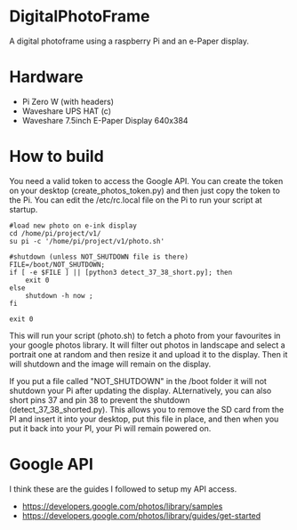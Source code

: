 # DigitalPhotoFrame
A digital photoframe using a raspberry Pi and an e-Paper display.

# Hardware
- Pi Zero W (with headers)
- Waveshare UPS HAT (c)
- Waveshare 7.5inch E-Paper Display 640x384

# How to build
You need a valid token to access the Google API. You can create the token on your desktop (create_photos_token.py) and then just copy the token to the Pi. You can edit the /etc/rc.local file on the Pi to run your script at startup. 
```
#load new photo on e-ink display
cd /home/pi/project/v1/
su pi -c '/home/pi/project/v1/photo.sh'

#shutdown (unless NOT_SHUTDOWN file is there)
FILE=/boot/NOT_SHUTDOWN;
if [ -e $FILE ] || [python3 detect_37_38_short.py]; then
    exit 0
else 
    shutdown -h now ; 
fi

exit 0
```
This will run your script (photo.sh) to fetch a photo from your favourites in your google photos library. It will filter out photos in landscape and select a portrait one at random and then resize it and upload it to the display. Then it will shutdown and the image will remain on the display.

If you put a file called "NOT_SHUTDOWN" in the /boot folder it will not shutdown your Pi after updating the display. ALternatively, you can also short pins 37 and pin 38 to prevent the shutdown (detect_37_38_shorted.py).  This allows you to remove the SD card from the PI and insert it into your desktop, put this file in place, and then when you put it back into your PI, your Pi will remain powered on.

# Google API
I think these are the guides I followed to setup my API access.
- https://developers.google.com/photos/library/samples
- https://developers.google.com/photos/library/guides/get-started 

